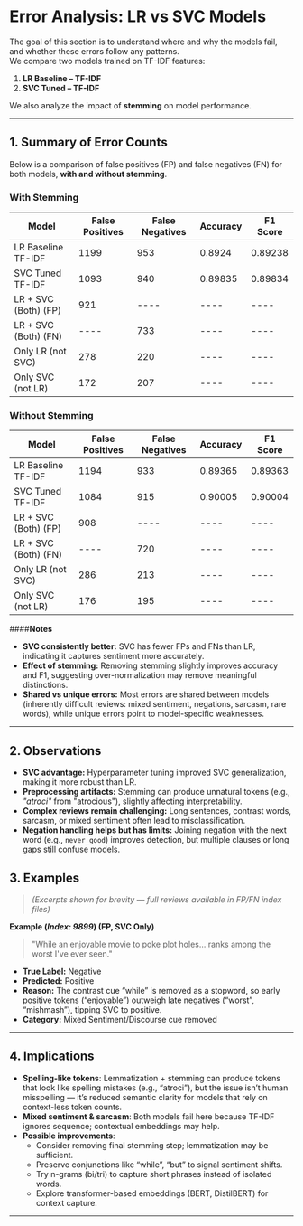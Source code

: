 # Error Analysis: LR vs SVC Models

The goal of this section is to understand where and why the models fail, and whether these errors follow any patterns.  
We compare two models trained on TF-IDF features:  

1. **LR Baseline – TF-IDF**  
2. **SVC Tuned – TF-IDF**  

We also analyze the impact of **stemming** on model performance.

---

## 1. Summary of Error Counts

Below is a comparison of false positives (FP) and false negatives (FN) for both models, **with and without stemming**.

### With Stemming

| Model                | False Positives | False Negatives | Accuracy | F1 Score |
|----------------------|----------------|----------------|----------|----------|
| LR Baseline TF-IDF   | 1199           | 953            | 0.8924   | 0.89238  |
| SVC Tuned TF-IDF     | 1093           | 940            | 0.89835  | 0.89834  |
| LR + SVC (Both) (FP) | 921            | ----           | ----     | ----     |
| LR + SVC (Both) (FN) | ----           | 733            | ----     | ----     |
| Only LR (not SVC)    | 278            | 220            | ----     | ----     |
| Only SVC (not LR)    | 172            | 207            | ----     | ----     |

### Without Stemming

| Model                | False Positives | False Negatives | Accuracy | F1 Score |
|----------------------|----------------|----------------|----------|----------|
| LR Baseline TF-IDF   | 1194           | 933            | 0.89365  | 0.89363  |
| SVC Tuned TF-IDF     | 1084           | 915            | 0.90005  | 0.90004  |
| LR + SVC (Both) (FP) | 908            | ----           | ----     | ----     |
| LR + SVC (Both) (FN) | ----           | 720            | ----     | ----     |
| Only LR (not SVC)    | 286            | 213            | ----     | ----     |
| Only SVC (not LR)    | 176            | 195            | ----     | ----     |

####**Notes**
- **SVC consistently better:** SVC has fewer FPs and FNs than LR, indicating it captures sentiment more accurately.  
- **Effect of stemming:** Removing stemming slightly improves accuracy and F1, suggesting over-normalization may remove meaningful distinctions.  
- **Shared vs unique errors:** Most errors are shared between models (inherently difficult reviews: mixed sentiment, negations, sarcasm, rare words), while unique errors point to model-specific weaknesses.  

---

## 2. Observations

- **SVC advantage:** Hyperparameter tuning improved SVC generalization, making it more robust than LR.  
- **Preprocessing artifacts:** Stemming can produce unnatural tokens (e.g., *"atroci"* from "atrocious"), slightly affecting interpretability.  
- **Complex reviews remain challenging:** Long sentences, contrast words, sarcasm, or mixed sentiment often lead to misclassification.  
- **Negation handling helps but has limits:** Joining negation with the next word (e.g., `never_good`) improves detection, but multiple clauses or long gaps still confuse models.


## **3. Examples**

> *(Excerpts shown for brevity — full reviews available in FP/FN index files)*

**Example (*Index: 9899*) (FP, SVC Only)**  
> "While an enjoyable movie to poke plot holes... ranks among the worst I've ever seen."  
- **True Label:** Negative  
- **Predicted:** Positive
- **Reason:** The contrast cue “while” is removed as a stopword, so early positive tokens (“enjoyable”) outweigh late negatives (“worst”, “mishmash”), tipping SVC to positive. 
- **Category:** Mixed Sentiment/Discourse cue removed


---

## **4. Implications**
- **Spelling-like tokens**: Lemmatization + stemming can produce tokens that look like spelling mistakes (e.g., “atroci”), but the issue isn’t human misspelling — it’s reduced semantic clarity for models that rely on context-less token counts.
- **Mixed sentiment & sarcasm**: Both models fail here because TF-IDF ignores sequence; contextual embeddings may help.
- **Possible improvements**:
  - Consider removing final stemming step; lemmatization may be sufficient.
  - Preserve conjunctions like “while”, “but” to signal sentiment shifts.
  - Try n-grams (bi/tri) to capture short phrases instead of isolated words.
  - Explore transformer-based embeddings (BERT, DistilBERT) for context capture.

---
